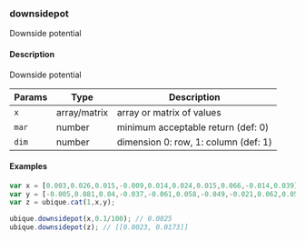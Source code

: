### downsidepot
Downside potential


#### Description

Downside potential


|Params|Type|Description
|---------|----|-----------
|`x` | array/matrix |   array or matrix of values
|`mar` | number | minimum acceptable return (def: 0)
|`dim` | number | dimension 0: row, 1: column (def: 1)


#### Examples

```js
var x = [0.003,0.026,0.015,-0.009,0.014,0.024,0.015,0.066,-0.014,0.039];
var y = [-0.005,0.081,0.04,-0.037,-0.061,0.058,-0.049,-0.021,0.062,0.058];
var z = ubique.cat(1,x,y);

ubique.downsidepot(x,0.1/100); // 0.0025
ubique.downsidepot(z); // [[0.0023, 0.0173]]
```

